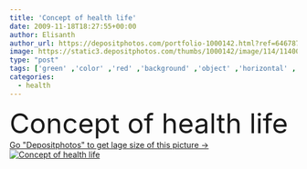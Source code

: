 ```yaml
---
title: 'Concept of health life'
date: 2009-11-18T18:27:55+00:00
author: Elisanth
author_url: https://depositphotos.com/portfolio-1000142.html?ref=64678756
image: https://static3.depositphotos.com/thumbs/1000142/image/114/1140096/api_thumb_450.jpg?forcejpeg=true
type: "post"
tags: ['green' ,'color' ,'red' ,'background' ,'object' ,'horizontal' ,'isolated' ,'person' ,'young' ,'health' ,'healthy' ,'life' ,'wooden' ,'black' ,'old' ,'position' ,'character' ,'concept' ,'idea' ,'figure' ,'two' ,'age' ,'wood' ,'aging' ,'ill' ,'conceptual' ,'pain' ,'sick' ,'puppet' ,'joint' ,'doll' ,'of' ,'mannequin' ,'suffer' ,'dor' ,'arthritis' ,'Artrite' ]
categories: 
  - health
---
```

<div aling="center">
            <font size="60"> Concept of health life</font>   
</div>
<div>
    <a href='https://static3.depositphotos.com/thumbs/1000142/image/114/1140096/api_thumb_450.jpg?forcejpeg=true?ref=64678756' target=_blank > Go "Depositphotos" to get lage size of this picture ->
        <img href='https://static3.depositphotos.com/thumbs/1000142/image/114/1140096/api_thumb_450.jpg?forcejpeg=true?ref=64678756' src='https://static3.depositphotos.com/1000142/114/i/950/depositphotos_1140096-stock-photo-concept-of-health-life.jpg?forcejpeg=true' alt='Concept of health life' >
    </a>
</div>

